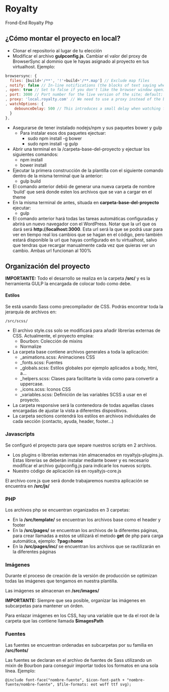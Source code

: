 # Royalty
Frond-End Royalty Php
## ¿Cómo montar el proyecto en local?
* Clonar el repositorio al lugar de tu elección
* Modificar el archivo **gulpconfig.js**. Cambiar el valor del proxy de BrowserSync al dominio que le hayas asignado al proyecto en tus virtualhost. Ejemplo:

```javascript
browsersync: {
  files: [build+'/**', '!'+build+'/**.map'] // Exclude map files
, notify: false // In-line notifications (the blocks of text saying whether you are connected to the BrowserSync server or not)
, open: true // Set to false if you don't like the browser window opening automatically
, port: 3000 // Port number for the live version of the site; default: 3000
, proxy: 'local.royalty.com' // We need to use a proxy instead of the built-in server because WordPress has to do some server-side rendering for the theme to work
, watchOptions: {
    debounceDelay: 500 // This introduces a small delay when watching for file change events to avoid triggering too many reloads
  }
},
```
* Asegurarse de tener instalado nodejs/npm y sus paquetes bower y gulp
    * Para instalar esos dos paquetes ejectuar:
        * sudo npm install -g bower
        * sudo npm install -g gulp
* Abrir una terminal en la /carpeta-base-del-proyecto y ejectuar los siguientes comandos:
    * npm install
    * bower install
* Ejecutar la primera construcción de la plantilla con el siguiente comando dentro de la misma terminal que la anterior:
    * gulp build
* El comando anterior debió de generar una nueva carpeta de nombre 'build' que será donde esten los archivos que se van a cargar en el theme
* En la misma terminal de antes, situada en **carpeta-base-del-proyecto** ejecutar:
    * gulp
* El comando anterior hará todas las tareas automáticas configuradas y abrirá un nuevo navegador con el WordPress. Notar que la url que os dará será **http://localhost:3000**. Esta url será la que se podrá usar para ver en tiempo real los cambios que se hagan en el código, pero también estará disponible la url que hayas configurado en tu virtualhost, salvo que tendras que recargar manualmente cada vez que quieras ver un cambio. Ambas url funcionan al 100%


## Organización del proyecto
**IMPORTANTE:** Todo el desarrollo se realiza en la carpeta **/src/** y es la herramienta GULP la encargada de colocar todo como debe.

#### Estilos
Se está usando Sass como precompilador de CSS. Podrás encontrar toda la jerarquía de archivos en:
```
/src/scss/
```
* El archivo style.css solo se modificará para añadir librerías externas de CSS. Actualmente, el proyecto emplea:
    * Bourbon: Colección de mixins
    * Normalize
* La carpeta base contiene archivos generales a toda la aplicación:
    * _animations.scss: Animaciones CSS
    * _fonts.scss: Fuentes
    * _globals.scss: Estilos globales por ejemplo aplicados a body, html, a...
    * _helpers.scss: Clases para facilitarte la vida como para convertir a uppercase.
    * _icons.scss: Iconos CSS
    * _variables.scss: Definición de las variables SCSS a usar en el proyecto.
* La carpeta responsive será la contenedora de todas aquellas clases encargadas de ajustar la vista a diferentes dispositivos.
* La carpeta sections contendrá los estilos en archivos individuales de cada sección (contacto, ayuda, header, footer...)

### Javascripts
Se configuró el proyecto para que separe nuestros scripts en 2 archivos.
* Los plugins o librerías externas irán almacenados en royaltyjs-plugins.js. Estas librerías se deberán instalar mediante bower y es necesario modificar el archivo gulpconfig.js para indicarle los nuevos scripts.
* Nuestro código de aplicación irá en royaltyjs-core.js

El archivo core.js que será donde trabajaremos nuestra aplicación se encuentra en **/src/js/**

### PHP
Los archivos php se encuentran organizados en 3 carpetas:

* En la **/src/template/** se encuentran los archivos base como el header y footer
* En la **/src/pages/** se encuentran los archivos de la diferentes páginas, para crear llamadas a estos se utilizará el metodo **get** de php para carga automática, ejemplo: **?pag=home**
* En la **/src/pages/inc/** se encuentran los archivos que se rautilizarán en la diferentes páginas

### Imágenes
Durante el proceso de creación de la versión de producción se optimizan todas las imágenes que tengamos en nuestra plantilla.

Las imágenes se almacenan en **/src/images/**

**IMPORTANTE:** Siempre que sea posible, organizar las imágenes en subcarpetas para mantener un órden.

Para enlazar imágenes en los CSS, hay una variable que te da el root de la carpeta que las contiene llamada **$imagesPath**

### Fuentes
Las fuentes se encuentran ordenadas en subcarpetas por su familia en **/src/fonts/**

Las fuentes se declaran en el archivo de fuentes de Sass utilizando un mixin de Bourbon para conseguir importar todos los formatos en una sola línea. Ejemplo:

```
@include font-face("nombre-fuente", $icon-font-path + "nombre-fuente/nombre-fuente", $file-formats: eot woff ttf svg);
```

